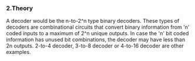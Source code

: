 <h3><b>2.Theory</b></h3>
<p>A decoder would be the n-to-2^n type binary decoders. These types of decoders are combinational circuits that convert binary information from 'n' coded inputs to a maximum of 2^n unique outputs. In case the 'n' bit coded information has unused bit combinations, the decoder may have less than 2n outputs. 2-to-4 decoder, 3-to-8 decoder or 4-to-16 decoder are other examples.</p>
